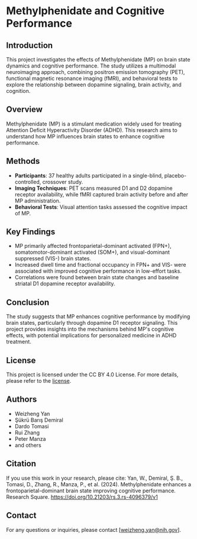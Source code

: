 # Methylphenidate and Cognitive Performance

## Introduction
This project investigates the effects of Methylphenidate (MP) on brain state dynamics and cognitive performance. The study utilizes a multimodal neuroimaging approach, combining positron emission tomography (PET), functional magnetic resonance imaging (fMRI), and behavioral tests to explore the relationship between dopamine signaling, brain activity, and cognition.

## Overview
Methylphenidate (MP) is a stimulant medication widely used for treating Attention Deficit Hyperactivity Disorder (ADHD). This research aims to understand how MP influences brain states to enhance cognitive performance.

## Methods
- **Participants**: 37 healthy adults participated in a single-blind, placebo-controlled, crossover study.
- **Imaging Techniques**: PET scans measured D1 and D2 dopamine receptor availability, while fMRI captured brain activity before and after MP administration.
- **Behavioral Tests**: Visual attention tasks assessed the cognitive impact of MP.

## Key Findings
- MP primarily affected frontoparietal-dominant activated (FPN+), somatomotor-dominant activated (SOM+), and visual-dominant suppressed (VIS-) brain states.
- Increased dwell time and fractional occupancy in FPN+ and VIS- were associated with improved cognitive performance in low-effort tasks.
- Correlations were found between brain state changes and baseline striatal D1 dopamine receptor availability.

## Conclusion
The study suggests that MP enhances cognitive performance by modifying brain states, particularly through dopamine D1 receptor signaling. This project provides insights into the mechanisms behind MP's cognitive effects, with potential implications for personalized medicine in ADHD treatment.

## License
This project is licensed under the CC BY 4.0 License. For more details, please refer to the [license](https://creativecommons.org/licenses/by/4.0/).

## Authors
- Weizheng Yan
- Şükrü Barış Demiral
- Dardo Tomasi
- Rui Zhang
- Peter Manza
- and others

## Citation
If you use this work in your research, please cite:
Yan, W., Demiral, Ş. B., Tomasi, D., Zhang, R., Manza, P., et al. (2024). Methylphenidate enhances a frontoparietal-dominant brain state improving cognitive performance. Research Square. https://doi.org/10.21203/rs.3.rs-4096379/v1

## Contact
For any questions or inquiries, please contact [weizheng.yan@nih.gov].


